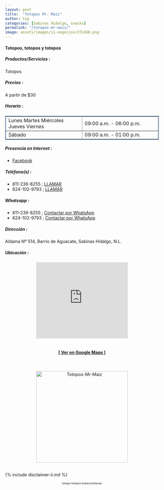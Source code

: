 ```yaml
--- 
layout: post
title:  "Totopos Mr. Maíz"
author: tip
categories: [Sabinas Hidalgo, snacks]
permalink: "/totopos-mr-maiz/"
image: assets/images/ii-negocios/37LOGO.png
---
```

#### Totopos, totopos y totopos

##### Productos/Servicios :

Totopos

##### Precios :

A partir de $30

##### Horario :

<table border="2" bordercolor="#8299b3" cellpadding="4" cellspacing="5">
    <colgroup>
        <col width="50%" />
        <col width="50%" />
    </colgroup>
    <tbody>
        <tr>
            <td>Lunes Martes Miércoles Jueves Viernes</td>
            <td>09:00 a.m. - 06:00 p.m.</td>
        </tr>
        <tr>
            <td>Sábado</td>
            <td>09:00 a.m. - 01:00 p.m.</td>
        </tr>
    </tbody>
</table>

##### Presencia en Internet :

- [Facebook][FB]

##### Teléfono(s) :

- 811-236-8255 ; [LLAMAR][Tel1]
- 824-102-9793 ; [LLAMAR][Tel2]

##### Whatsapp :

- 811-236-8255 ; [Contactar por WhatsApp][WA1]
- 824-102-9793 ; [Contactar por WhatsApp][WA2]

[FB]: https://www.facebook.com/mrmaiz2020

[Tel1]: tel:8112368255
[Tel2]: tel:8241029793

[WA1]: https://wa.me/528112368255?text=Hola,%20saludos%20desde%20PiiDO.
[WA2]: https://wa.me/528241029793?text=Hola,%20saludos%20desde%20PiiDO.

##### Dirección :

Aldama Nº 514, Barrio de Aguacate, Sabinas Hidalgo, N.L.

##### Ubicación :

<!--..... MAPAS .....-->
<center>
<iframe allowfullscreen="" height="250" loading="lazy" src="https://www.google.com/maps/embed?pb=!1m18!1m12!1m3!1d1785.3358117080725!2d-100.18624844091983!3d26.498515886081098!2m3!1f0!2f0!3f0!3m2!1i1024!2i768!4f13.1!3m3!1m2!1s0x86623ec6e8438663%3A0xe794edfedcb85155!2sAldama%20514%2C%20Centro%20de%20Sabinas%20Hidalgo%2C%2065200%20Sabinas%20Hidalgo%2C%20N.L.!5e0!3m2!1sen!2smx!4v1622934793877!5m2!1sen!2smx" style="border: 0;" width="300"></iframe><!--//CAMBIAR : width="300" height="250" acá arriba ^^-->
<br/>
<br/>
<a href="https://goo.gl/maps/r51fbDCnbXKjwFeF8" target="_blank"><h4>[ Ver en Google Maps ]</h4></a><!--//CAMBIAR únicamente URL aquí-->
<br/>
<br/>
</center>
<!--..... /MAPAS .....-->

<!-- ===== 2da IMAGEN ===== -->
<center>
    <img src="{{ site.baseurl }}/assets/images/ii-negocios/37producto.png" alt="Totopos-Mr-Maiz" style="height: 300px;"/>
</center>

<br />

<!-- Disclaimer & palabras clave
================================================== -->
{% include disclaimer-ii.md %}
<center>
	<span style="font-size: xx-small;">
		<!--Palabras Clave-->totopo totopos botana botanas
	</span>
</center>



<!-- END
================================================== -->